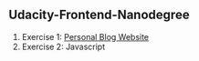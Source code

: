 ## Udacity-Frontend-Nanodegree

1. Exercise 1: [Personal Blog Website](https://github.com/bulbi/Udacity-Frontend-Nanodegree/tree/main/Exercise1_FrontEnd)
2. Exercise 2: Javascript
